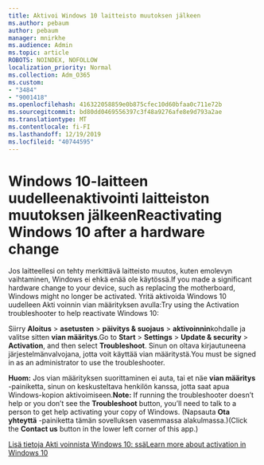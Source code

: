 ```yaml
---
title: Aktivoi Windows 10 laitteisto muutoksen jälkeen
ms.author: pebaum
author: pebaum
manager: mnirkhe
ms.audience: Admin
ms.topic: article
ROBOTS: NOINDEX, NOFOLLOW
localization_priority: Normal
ms.collection: Adm_O365
ms.custom:
- "3484"
- "9001418"
ms.openlocfilehash: 416322058859e0b875cfec10d60bfaa0c711e72b
ms.sourcegitcommit: bd80dd0469556397c3f48a9276afe8e9d793a2ae
ms.translationtype: MT
ms.contentlocale: fi-FI
ms.lasthandoff: 12/19/2019
ms.locfileid: "40744595"
---
```

# <a name="reactivating-windows-10-after-a-hardware-change"></a><span data-ttu-id="80228-102">Windows 10-laitteen uudelleenaktivointi laitteiston muutoksen jälkeen</span><span class="sxs-lookup"><span data-stu-id="80228-102">Reactivating Windows 10 after a hardware change</span></span>

<span data-ttu-id="80228-103">Jos laitteellesi on tehty merkittävä laitteisto muutos, kuten emolevyn vaihtaminen, Windows ei ehkä enää ole käytössä.</span><span class="sxs-lookup"><span data-stu-id="80228-103">If you made a significant hardware change to your device, such as replacing the motherboard, Windows might no longer be activated.</span></span> <span data-ttu-id="80228-104">Yritä aktivoida Windows 10 uudelleen Akti voinnin vian määrityksen avulla:</span><span class="sxs-lookup"><span data-stu-id="80228-104">Try using the Activation troubleshooter to help reactivate Windows 10:</span></span>

<span data-ttu-id="80228-105">Siirry **Aloitus** > **asetusten** > **päivitys & suojaus** > **aktivoinnin**kohdalle ja valitse sitten **vian määritys**.</span><span class="sxs-lookup"><span data-stu-id="80228-105">Go to **Start** > **Settings** > **Update & security** > **Activation**, and then select **Troubleshoot**.</span></span> <span data-ttu-id="80228-106">Sinun on oltava kirjautuneena järjestelmänvalvojana, jotta voit käyttää vian määritystä.</span><span class="sxs-lookup"><span data-stu-id="80228-106">You must be signed in as an administrator to use the troubleshooter.</span></span>

<span data-ttu-id="80228-107">**Huom:** Jos vian määrityksen suorittaminen ei auta, tai et näe **vian määritys** -painiketta, sinun on keskusteltava henkilön kanssa, jotta saat apua Windows-kopion aktivoimiseen.</span><span class="sxs-lookup"><span data-stu-id="80228-107">**Note:** If running the troubleshooter doesn’t help or you don’t see the **Troubleshoot** button, you’ll need to talk to a person to get help activating your copy of Windows.</span></span> <span data-ttu-id="80228-108">(Napsauta **Ota yhteyttä** -painiketta tämän sovelluksen vasemmassa alakulmassa.)</span><span class="sxs-lookup"><span data-stu-id="80228-108">(Click the **Contact us** button in the lower left corner of this app.)</span></span>

[<span data-ttu-id="80228-109">Lisä tietoja Akti voinnista Windows 10: ssä</span><span class="sxs-lookup"><span data-stu-id="80228-109">Learn more about activation in Windows 10</span></span>](https://support.microsoft.com/help/12440/windows-10-activate)
